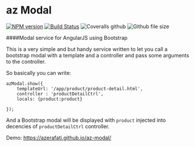 # az Modal

[![NPM version][npm-image]][npm-url] [![Build Status][travis-image]][travis-url] ![Coveralls github](https://img.shields.io/coveralls/github/azerafati/az-modal.svg) ![Github file size](https://img.shields.io/github/size/azerafati/az-modal/dist/az-modal.min.js.svg)



####Modal service for AngularJS using Bootstrap

This is a very simple and but handy service written to let you call a bootstrap modal with a template and a controller and pass some arguments to the controller. 

So basically you can write:

```
azModal.show({
    templateUrl: '/app/product/product-detail.html',
    controller : 'productDetailCtrl',
    locals: {product:product}

});

```
And a Bootstrap modal will be displayed with `product` injected into decencies of `productDetailCtrl` controller. 


Demo: 
https://azerafati.github.io/az-modal/













[npm-url]: https://www.npmjs.com/package/az-modal
[npm-image]: https://img.shields.io/npm/v/az-modal.svg

[travis-url]: https://travis-ci.org/azerafati/az-modal
[travis-image]: https://api.travis-ci.org/azerafati/az-modal.svg?branch=master

[coverage-image]: https://img.shields.io/codecov/c/github/azerafati/az-modal.svg
[coverage-image]: https://img.shields.io/bundlephobia/min/az-modal.svg

[license-image]: https://img.shields.io/npm/l/express.svg

[issues-image]: https://img.shields.io/github/issues/badges/shields.svg
